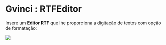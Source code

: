 # Gvinci : RTFEditor

Insere um **Editor RTF** que lhe proporciona a digitação de textos com opção de formatação:

![](http://www.gvinci.com.br/manual/rtfeditor2gv5.zoom80.png)

